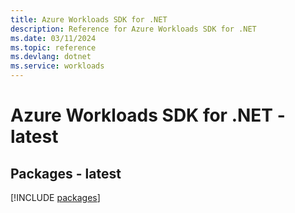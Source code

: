 ```yaml
---
title: Azure Workloads SDK for .NET
description: Reference for Azure Workloads SDK for .NET
ms.date: 03/11/2024
ms.topic: reference
ms.devlang: dotnet
ms.service: workloads
---
```

# Azure Workloads SDK for .NET - latest
## Packages - latest
[!INCLUDE [packages](workloads-index.md)]